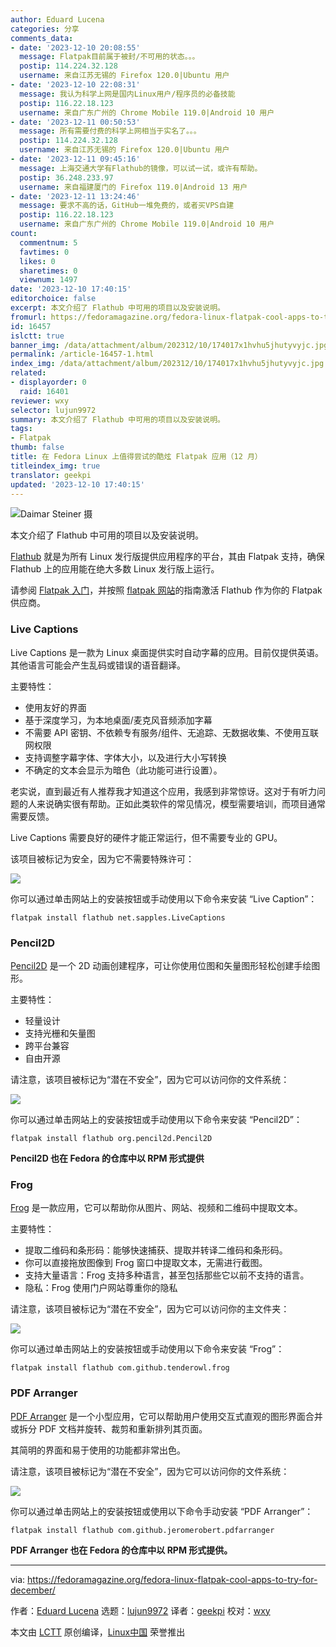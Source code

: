 ```yaml
---
author: Eduard Lucena
categories: 分享
comments_data:
- date: '2023-12-10 20:08:55'
  message: Flatpak目前属于被封/不可用的状态。。。
  postip: 114.224.32.128
  username: 来自江苏无锡的 Firefox 120.0|Ubuntu 用户
- date: '2023-12-10 22:08:31'
  message: 我认为科学上网是国内Linux用户/程序员的必备技能
  postip: 116.22.18.123
  username: 来自广东广州的 Chrome Mobile 119.0|Android 10 用户
- date: '2023-12-11 00:50:53'
  message: 所有需要付费的科学上网相当于实名了。。。
  postip: 114.224.32.128
  username: 来自江苏无锡的 Firefox 120.0|Ubuntu 用户
- date: '2023-12-11 09:45:16'
  message: 上海交通大学有Flathub的镜像，可以试一试，或许有帮助。
  postip: 36.248.233.97
  username: 来自福建厦门的 Firefox 119.0|Android 13 用户
- date: '2023-12-11 13:24:46'
  message: 要求不高的话，GitHub一堆免费的，或者买VPS自建
  postip: 116.22.18.123
  username: 来自广东广州的 Chrome Mobile 119.0|Android 10 用户
count:
  commentnum: 5
  favtimes: 0
  likes: 0
  sharetimes: 0
  viewnum: 1497
date: '2023-12-10 17:40:15'
editorchoice: false
excerpt: 本文介绍了 Flathub 中可用的项目以及安装说明。
fromurl: https://fedoramagazine.org/fedora-linux-flatpak-cool-apps-to-try-for-december/
id: 16457
islctt: true
banner_img: /data/attachment/album/202312/10/174017x1hvhu5jhutyvyjc.jpg
permalink: /article-16457-1.html
index_img: /data/attachment/album/202312/10/174017x1hvhu5jhutyvyjc.jpg.thumb.jpg
related:
- displayorder: 0
  raid: 16401
reviewer: wxy
selector: lujun9972
summary: 本文介绍了 Flathub 中可用的项目以及安装说明。
tags:
- Flatpak
thumb: false
title: 在 Fedora Linux 上值得尝试的酷炫 Flatpak 应用（12 月）
titleindex_img: true
translator: geekpi
updated: '2023-12-10 17:40:15'
---
```


![Daimar Steiner 摄](/data/attachment/album/202312/10/174017x1hvhu5jhutyvyjc.jpg)


本文介绍了 Flathub 中可用的项目以及安装说明。


[Flathub](https://flathub.org) 就是为所有 Linux 发行版提供应用程序的平台，其由 Flatpak 支持，确保 Flathub 上的应用能在绝大多数 Linux 发行版上运行。


请参阅 [Flatpak 入门](https://fedoramagazine.org/getting-started-flatpak/)，并按照 [flatpak 网站](https://flatpak.org/setup/Fedora)的指南激活 Flathub 作为你的 Flatpak 供应商。


### Live Captions


Live Captions 是一款为 Linux 桌面提供实时自动字幕的应用。目前仅提供英语。其他语言可能会产生乱码或错误的语音翻译。


主要特性：


* 使用友好的界面
* 基于深度学习，为本地桌面/麦克风音频添加字幕
* 不需要 API 密钥、不依赖专有服务/组件、无追踪、无数据收集、不使用互联网权限
* 支持调整字幕字体、字体大小，以及进行大小写转换
* 不确定的文本会显示为暗色（此功能可进行设置）。


老实说，直到最近有人推荐我才知道这个应用，我感到非常惊讶。这对于有听力问题的人来说确实很有帮助。正如此类软件的常见情况，模型需要培训，而项目通常需要反馈。


Live Captions 需要良好的硬件才能正常运行，但不需要专业的 GPU。


该项目被标记为安全，因为它不需要特殊许可：


![](/data/attachment/album/202312/10/174017vq5yj4okxcc9xcfj.png)


你可以通过单击网站上的安装按钮或手动使用以下命令来安装 “Live Caption”：



```
flatpak install flathub net.sapples.LiveCaptions

```

### Pencil2D


[Pencil2D](https://flathub.org/apps/org.pencil2d.Pencil2D) 是一个 2D 动画创建程序，可让你使用位图和矢量图形轻松创建手绘图形。


主要特性：


* 轻量设计
* 支持光栅和矢量图
* 跨平台兼容
* 自由开源


请注意，该项目被标记为“潜在不安全”，因为它可以访问你的文件系统：


![](/data/attachment/album/202312/10/174017o5yqdlpndcoil56o.png)


你可以通过单击网站上的安装按钮或手动使用以下命令来安装 “Pencil2D”：



```
flatpak install flathub org.pencil2d.Pencil2D

```

**Pencil2D 也在 Fedora 的仓库中以 RPM 形式提供**


### Frog


[Frog](https://flathub.org/apps/com.github.tenderowl.frog) 是一款应用，它可以帮助你从图片、网站、视频和二维码中提取文本。


主要特性：


* 提取二维码和条形码：能够快速捕获、提取并转译二维码和条形码。
* 你可以直接拖放图像到 Frog 窗口中提取文本，无需进行截图。
* 支持大量语言：Frog 支持多种语言，甚至包括那些它以前不支持的语言。
* 隐私：Frog 使用门户网站尊重你的隐私


请注意，该项目被标记为“潜在不安全”，因为它可以访问你的主文件夹：


![](/data/attachment/album/202312/10/174017jx23ff1c0w2oc22f.png)


你可以通过单击网站上的安装按钮或手动使用以下命令来安装 “Frog”：



```
flatpak install flathub com.github.tenderowl.frog

```

### PDF Arranger


[PDF Arranger](https://flathub.org/apps/com.github.jeromerobert.pdfarranger) 是一个小型应用，它可以帮助用户使用交互式直观的图形界面合并或拆分 PDF 文档并旋转、裁剪和重新排列其页面。


其简明的界面和易于使用的功能都非常出色。


请注意，该项目被标记为“潜在不安全”，因为它可以访问你的文件系统：


![](/data/attachment/album/202312/10/174018po8hcs4h11wkqzw1.png)


你可以通过单击网站上的安装按钮或使用以下命令手动安装 “PDF Arranger”：



```
flatpak install flathub com.github.jeromerobert.pdfarranger

```

**PDF Arranger 也在 Fedora 的仓库中以 RPM 形式提供。**




---


via: <https://fedoramagazine.org/fedora-linux-flatpak-cool-apps-to-try-for-december/>


作者：[Eduard Lucena](https://fedoramagazine.org/author/x3mboy/) 选题：[lujun9972](https://github.com/lujun9972) 译者：[geekpi](https://github.com/geekpi) 校对：[wxy](https://github.com/wxy)


本文由 [LCTT](https://github.com/LCTT/TranslateProject) 原创编译，[Linux中国](https://linux.cn/) 荣誉推出